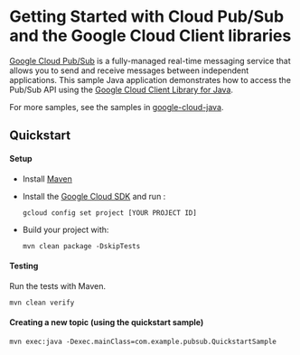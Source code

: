 # Getting Started with Cloud Pub/Sub and the Google Cloud Client libraries

[Google Cloud Pub/Sub][pubsub] is a fully-managed real-time messaging service that allows you to
send and receive messages between independent applications.
This sample Java application demonstrates how to access the Pub/Sub API using
the [Google Cloud Client Library for Java][google-cloud-java].

[pubsub]: https://cloud.google.com/pubsub/
[google-cloud-java]: https://github.com/GoogleCloudPlatform/google-cloud-java

For more samples, see the samples in
[google-cloud-java](https://github.com/GoogleCloudPlatform/google-cloud-java/tree/master/google-cloud-examples/src/main/java/com/google/cloud/examples/pubsub).

## Quickstart

#### Setup
- Install [Maven](http://maven.apache.org/) <p>
- Install the [Google Cloud SDK](https://cloud.google.com/sdk/) and run :


      gcloud config set project [YOUR PROJECT ID]


- Build your project with:


	  mvn clean package -DskipTests

#### Testing

Run the tests with Maven.

    mvn clean verify

#### Creating a new topic (using the quickstart sample)

    mvn exec:java -Dexec.mainClass=com.example.pubsub.QuickstartSample
